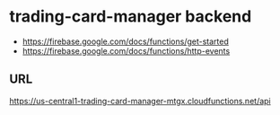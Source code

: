 # trading-card-manager backend

- https://firebase.google.com/docs/functions/get-started
- https://firebase.google.com/docs/functions/http-events

## URL
https://us-central1-trading-card-manager-mtgx.cloudfunctions.net/api
